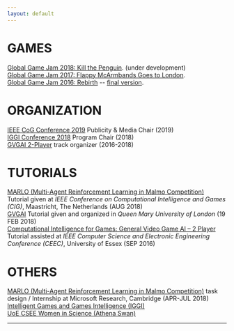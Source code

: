 ```yaml
---
layout: default
---
```


# [](#games)GAMES

[Global Game Jam 2018: Kill the Penguin](https://globalgamejam.org/2018/games/kill-penguin). (under development)<br />
[Global Game Jam 2017: Flappy McArmbands Goes to London](http://globalgamejam.org/2017/games/flappy-mcarmbands-goes-london).<br />
[Global Game Jam 2016: Rebirth](http://globalgamejam.org/2016/games/rebirth) -- [final version](https://github.com/rdgain/Rebirth-Game).<br/>


# [](#org)ORGANIZATION

<!-- * ACM Foundations of Digital Games (FDG) 2020 - Demonstrations Chair -->
[IEEE CoG Conference 2019](http://ieee-cog.org) Publicity & Media Chair (2019)<br/>
[IGGI Conference 2018](http://2018.iggi.org.uk) Program Chair (2018)<br/>
[GVGAI 2-Player](http://gvgai.net) track organizer  (2016-2018)<br/>

# [](#tut)TUTORIALS

[MARLO (Multi-Agent Reinforcement Learning in Malmo Competition)](https://project.dke.maastrichtuniversity.nl/cig2018/learning-to-play-the-multi-agent-reinforcement-learning-on-malmo-competition/) Tutorial given at _IEEE Conference on Computational Intelligence and Games (CIG)_, Maastricht, The Netherlands (AUG 2018)<br/>
[GVGAI]() Tutorial given and organized in _Queen Mary University of London_ (19 FEB 2018)<br/>
[Computational Intelligence for Games: General Video Game AI – 2 Player]() Tutorial assisted at _IEEE Computer Science and Electronic Engineering Conference (CEEC)_, University of Essex (SEP 2016)<br/>

# [](#others)OTHERS

[MARLO (Multi-Agent Reinforcement Learning in Malmo Competition)](http://aka.ms/marlo) task design / Internship at Microsoft Research, Cambridge (APR-JUL 2018)<br/>
[Intelligent Games and Games Intelligence (IGGI)](http://iggi.org.uk)<br />
[UoE CSEE Women in Science (Athena Swan)](https://www.essex.ac.uk/csee/about/women-in-science.aspx)<br />

<hr>

<div class="contactfooter"><a href="mailto:r.d.gaina@qmul.ac.uk"><i class="fas fa-envelope"></i></a> <a href="https://www.researchgate.net/profile/Raluca_Gaina"><i class="fab fa-researchgate"></i></a> <a href="https://scholar.google.co.uk/citations?user=tC5klQYAAAAJ"><i class="fab fa-google"></i></a> <a href="https://www.linkedin.com/in/raluca-gaina-347518114/"><i class="fab fa-linkedin"></i></a> <a href="https://twitter.com/b_gum22"><i class="fab fa-twitter"></i></a> <a href="https://publists.qmul.ac.uk/userprofile.html?uid=41431&em=false"><i class="fas fa-archive"></i></a></div>
